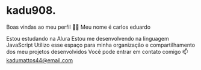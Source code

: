 # kadu908.
Boas vindas ao meu perfil 💙💙
Meu nome é carlos eduardo

Estou estudando na Alura
Estou me desenvolvendo na linguagem JavaScript
Utilizo esse espaço para minha organização e compartilhamento dos meu projetos desenvolvidos
Você pode entrar em contato comigo 📫
kadumattos44@email.com
